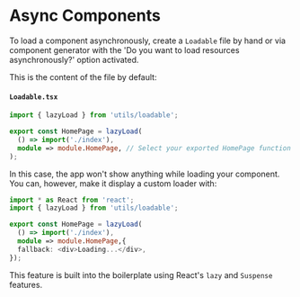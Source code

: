 # Async Components

To load a component asynchronously, create a `Loadable` file by hand or via component generator with the 'Do you want to load resources asynchronously?' option activated.

This is the content of the file by default:

#### `Loadable.tsx`

```ts
import { lazyLoad } from 'utils/loadable';

export const HomePage = lazyLoad(
  () => import('./index'),
  module => module.HomePage, // Select your exported HomePage function for lazy loading
);
```

In this case, the app won't show anything while loading your component. You can, however, make it display a custom loader with:

```ts
import * as React from 'react';
import { lazyLoad } from 'utils/loadable';

export const HomePage = lazyLoad(
  () => import('./index'), 
  module => module.HomePage,{
  fallback: <div>Loading...</div>,
});
```

This feature is built into the boilerplate using React's `lazy` and `Suspense` features.
